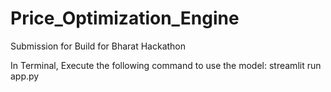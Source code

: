 # Price_Optimization_Engine
Submission for Build for Bharat Hackathon

In Terminal, Execute the following command to use the model:
streamlit run app.py

